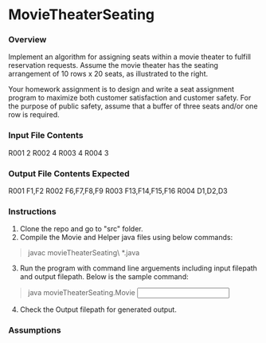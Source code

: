 # MovieTheaterSeating

### Overview

Implement an algorithm for assigning seats within a movie theater to
fulfill reservation requests. Assume the movie theater has the seating
arrangement of 10 rows x 20 seats, as illustrated to the right.

Your homework assignment is to design and write a seat assignment
program to maximize both customer satisfaction and customer
safety. For the purpose of public safety, assume that a buffer of three
seats and/or one row is required.

### Input File Contents

R001 2
R002 4
R003 4
R004 3

### Output File Contents Expected

R001 F1,F2
R002 F6,F7,F8,F9
R003 F13,F14,F15,F16
R004 D1,D2,D3

### Instructions

1. Clone the repo and go to "src" folder.
2. Compile the Movie and Helper java files using below commands:

> javac movieTheaterSeating\ *.java

3. Run the program with command line arguements including input filepath and output filepath. Below is the sample command:

> java movieTheaterSeating.Movie <Input filepath> <Output filepath>

4. Check the Output filepath for generated output.

### Assumptions
